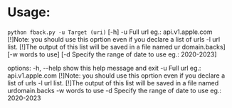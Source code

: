 # Usage:
`python fback.py -u Target (uri)`
[-h] -u Full url eg.: api.v1.apple.com
[!]Note: you should use this oprtion even if you declare a list of urls 
-l url list. [!]The output of this list will be saved in a file named ur domain.backs]
[-w words to use] [-d Specify the range of date to use eg.: 2020-2023]

options:
  -h, --help            show this help message and exit
  -u Full url eg.: api.v1.apple.com [!]Note: you should use this oprtion even if you declare a list of urls
  -l url list. [!]The output of this list will be saved in a file named urdomain.backs
  -w words to use
  -d Specify the range of date to use eg.: 2020-2023
